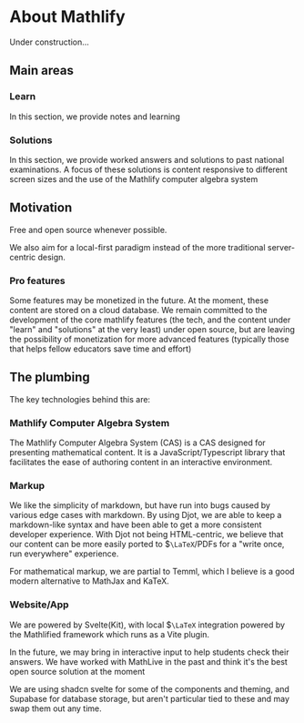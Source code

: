 # About Mathlify

Under construction...

## Main areas

### Learn

In this section, we provide notes and learning

### Solutions

In this section, we provide worked answers and solutions to past national
examinations. A focus of these solutions is content responsive to different
screen sizes and the use of the Mathlify computer algebra system

## Motivation

Free and open source whenever possible.

We also aim for a local-first paradigm instead of the more traditional
server-centric design.

### Pro features

Some features may be monetized in the future. At the moment, these content are
stored on a cloud database. We remain committed to the development of the core
mathlify features (the tech, and the content under "learn" and "solutions" at
the very least) under open source, but are leaving the possibility of
monetization for more advanced features (typically those that helps fellow
educators save time and effort)

## The plumbing

The key technologies behind this are:

### Mathlify Computer Algebra System

The Mathlify Computer Algebra System (CAS) is a CAS designed for presenting
mathematical content. It is a JavaScript/Typescript library that facilitates the
ease of authoring content in an interactive environment.

### Markup

We like the simplicity of markdown, but have run into bugs caused by various
edge cases with markdown. By using Djot, we are able to keep a markdown-like
syntax and have been able to get a more consistent developer experience. With
Djot not being HTML-centric, we believe that our content can be more easily
ported to $`\LaTeX`/PDFs for a "write once, run everywhere" experience.

For mathematical markup, we are partial to Temml, which I believe is a good
modern alternative to MathJax and KaTeX.

### Website/App

We are powered by Svelte(Kit), with local $`\LaTeX` integration powered by the
Mathlified framework which runs as a Vite plugin.

In the future, we may bring in interactive input to help students check their
answers. We have worked with MathLive in the past and think it's the best open
source solution at the moment

We are using shadcn svelte for some of the components and theming, and Supabase
for database storage, but aren't particular tied to these and may swap them out
any time.
